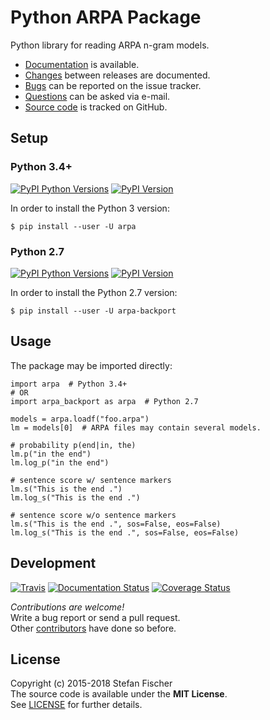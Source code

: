 Python ARPA Package
===================

Python library for reading ARPA n-gram models.  

-   [Documentation](https://arpa.readthedocs.io/en/latest/) is available.
-   [Changes](https://github.com/sfischer13/python-arpa/blob/master/HISTORY.md) between releases are documented.
-   [Bugs](https://github.com/sfischer13/python-arpa/issues) can be reported on the issue tracker.
-   [Questions](mailto:sfischer13@ymail.com) can be asked via e-mail.
-   [Source code](https://github.com/sfischer13/python-arpa) is tracked on GitHub.

Setup
-----

### Python 3.4+

[![PyPI Python Versions](https://img.shields.io/pypi/pyversions/arpa.svg)](https://pypi.python.org/pypi/arpa) [![PyPI Version](https://img.shields.io/pypi/v/arpa.svg)](https://pypi.python.org/pypi/arpa)

In order to install the Python 3 version:

    $ pip install --user -U arpa

### Python 2.7

[![PyPI Python Versions](https://img.shields.io/pypi/pyversions/arpa-backport.svg)](https://pypi.python.org/pypi/arpa-backport) [![PyPI Version](https://img.shields.io/pypi/v/arpa-backport.svg)](https://pypi.python.org/pypi/arpa-backport)

In order to install the Python 2.7 version:

    $ pip install --user -U arpa-backport

Usage
-----

The package may be imported directly:

    import arpa  # Python 3.4+
    # OR
    import arpa_backport as arpa  # Python 2.7

    models = arpa.loadf("foo.arpa")
    lm = models[0]  # ARPA files may contain several models.

    # probability p(end|in, the)
    lm.p("in the end")
    lm.log_p("in the end")

    # sentence score w/ sentence markers
    lm.s("This is the end .")
    lm.log_s("This is the end .")

    # sentence score w/o sentence markers
    lm.s("This is the end .", sos=False, eos=False)
    lm.log_s("This is the end .", sos=False, eos=False)

Development
-----------

[![Travis](https://img.shields.io/travis/sfischer13/python-arpa.svg)](https://travis-ci.org/sfischer13/python-arpa) [![Documentation Status](https://readthedocs.org/projects/arpa/badge/?version=latest)](https://arpa.readthedocs.io/en/latest/?badge=latest) [![Coverage Status](https://coveralls.io/repos/sfischer13/python-arpa/badge.svg?branch=master&service=github)](https://coveralls.io/github/sfischer13/python-arpa?branch=master)

*Contributions are welcome!*  
Write a bug report or send a pull request.  
Other [contributors](https://github.com/sfischer13/python-arpa/graphs/contributors) have done so before.

License
-------

Copyright (c) 2015-2018 Stefan Fischer  
The source code is available under the **MIT License**.  
See [LICENSE](https://github.com/sfischer13/python-arpa/blob/master/LICENSE) for further details.
